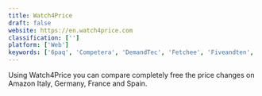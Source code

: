 ```yaml
---
title: Watch4Price
draft: false 
website: https://en.watch4price.com
classification: ['']
platform: ['Web']
keywords: ['6paq', 'Competera', 'DemandTec', 'Fetchee', 'Fiveandten', 'Keepa', 'Penny Parrot', 'PriceAlarm.net', 'PriceComparator', 'PriceSpy', 'Pricerazzi', 'Prisync', 'PromoCodeLand', 'SleepyCart', 'The Tracktor', 'The Watchlyst', 'Track to Save', 'Waatcher']
---
```

Using Watch4Price you can compare completely free the price changes on Amazon Italy, Germany, France and Spain.